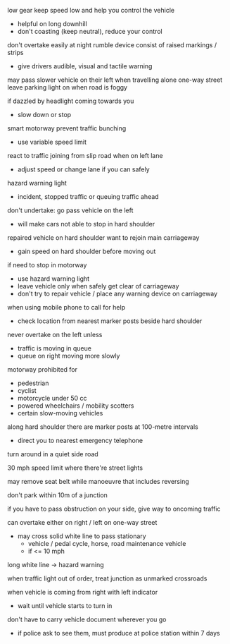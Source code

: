 low gear keep speed low and help you control the vehicle
- helpful on long downhill
- don't coasting (keep neutral), reduce your control

don't overtake easily at night
rumble device consist of raised markings / strips
- give drivers audible, visual and tactile warning

may pass slower vehicle on their left when travelling alone one-way street
leave parking light on when road is foggy

if dazzled by headlight coming towards you
- slow down or stop

smart motorway prevent traffic bunching
- use variable speed limit

react to traffic joining from slip road when on left lane
- adjust speed or change lane if you can safely

hazard warning light
- incident, stopped traffic or queuing traffic ahead


don't undertake: go pass vehicle on the left
- will make cars not able to stop in hard shoulder 

repaired vehicle on hard shoulder want to rejoin main carriageway
- gain speed on hard shoulder before moving out

if need to stop in motorway
- use hazard warning light
- leave vehicle only when safely get clear of carriageway
- don't try to repair vehicle / place any warning device on carriageway

when using mobile phone to call for help
- check location from nearest marker posts beside hard shoulder

never overtake on the left unless 
- traffic is moving in queue 
- queue on right moving more slowly 

motorway prohibited for
- pedestrian
- cyclist
- motorcycle under 50 cc
- powered wheelchairs / mobility scotters
- certain slow-moving vehicles

along hard shoulder there are marker posts at 100-metre intervals
- direct you to nearest emergency telephone 

turn around in a quiet side road

30 mph speed limit where there're street lights

may remove seat belt while manoeuvre that includes reversing

don't park within 10m of a junction

if you have to pass obstruction on your side, give way to oncoming traffic

can overtake either on right / left on one-way street

- may cross solid white line to pass stationary 
  - vehicle / pedal cycle, horse, road maintenance vehicle
  - if <= 10 mph

long white line -> hazard warning

when traffic light out of order, treat junction as unmarked crossroads

when vehicle is coming from right with left indicator
- wait until vehicle starts to turn in

don't have to carry vehicle document wherever you go
- if police ask to see them, must produce at police station within 7 days





